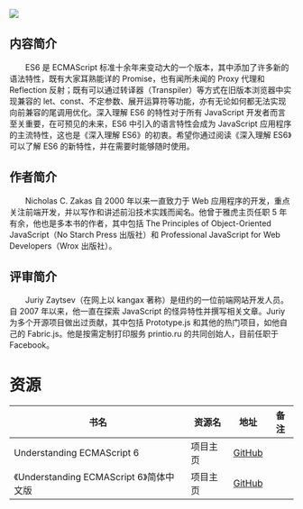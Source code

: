 ![](http://img3m7.ddimg.cn/24/34/25098207-1_u_5.jpg)

## 内容简介

　　ES6 是 ECMAScript 标准十余年来变动大的一个版本，其中添加了许多新的语法特性，既有大家耳熟能详的 Promise，也有闻所未闻的 Proxy 代理和 Reflection 反射；既有可以通过转译器（Transpiler）等方式在旧版本浏览器中实现兼容的 let、const、不定参数、展开运算符等功能，亦有无论如何都无法实现向前兼容的尾调用优化。深入理解 ES6 的特性对于所有 JavaScript 开发者而言至关重要，在可预见的未来，ES6 中引入的语言特性会成为 JavaScript 应用程序的主流特性，这也是《深入理解 ES6》的初衷。希望你通过阅读《深入理解 ES6》可以了解 ES6 的新特性，并在需要时能够随时使用。

## 作者简介

　　Nicholas C. Zakas 自 2000 年以来一直致力于 Web 应用程序的开发，重点关注前端开发，并以写作和讲述前沿技术实践而闻名。他曾于雅虎主页任职 5 年有余，他也是多本书的作者，其中包括 The Principles of Object-Oriented JavaScript（No Starch Press 出版社）和 Professional JavaScript for Web Developers（Wrox 出版社）。

## 评审简介

　　Juriy Zaytsev（在网上以 kangax 著称）是纽约的一位前端网站开发人员。自 2007 年以来，他一直在探索 JavaScript 的怪异特性并撰写相关文章。Juriy 为多个开源项目做出过贡献，其中包括 Prototype.js 和其他的热门项目，如他自己的 Fabric.js。他是按需定制打印服务 printio.ru 的共同创始人，目前任职于 Facebook。

# 资源

|书名|资源名|地址|备注|
|---|---|---|---|
|Understanding ECMAScript 6|项目主页|[GitHub](https://github.com/nzakas/understandinges6)||
|《Understanding ECMAScript 6》简体中文版|项目主页|[GitHub](https://github.com/OshotOkill/understandinges6-simplified-chinese)||
